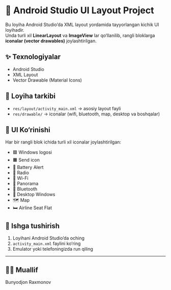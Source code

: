 # 📱 Android Studio UI Layout Project

Bu loyiha Android Studio’da XML layout yordamida tayyorlangan kichik UI loyihadir.  
Unda turli xil **LinearLayout** va **ImageView** lar qo‘llanilib, rangli bloklarga **iconalar (vector drawables)** joylashtirilgan.

## ✨ Texnologiyalar
- Android Studio
- XML Layout
- Vector Drawable (Material Icons)

## 📂 Loyiha tarkibi
- `res/layout/activity_main.xml` → asosiy layout fayli
- `res/drawable/` → iconalar (wifi, bluetooth, map, desktop va boshqalar)

## 📸 UI Ko‘rinishi
Har bir rangli blok ichida turli xil iconalar joylashtirilgan:
- 🟩 Windows logosi
- 🟧 Send icon
- 💖 Battery Alert
- 🔵 Radio
- 📶 Wi-Fi
- 🌄 Panorama
- 🔴 Bluetooth
- 💜 Desktop Windows
- 🗺 Map
- 🛏 Airline Seat Flat

## 🚀 Ishga tushirish
1. Loyihani Android Studio’da oching
2. `activity_main.xml` faylini ko‘ring
3. Emulator yoki telefoningizda run qiling

---

## 👨‍💻 Muallif
Bunyodjon Raxmonov 